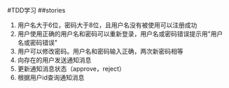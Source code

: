 #TDD学习
##stories
1. 用户名大于6位，密码大于8位，且用户名没有被使用可以注册成功
2. 用户使用正确的用户名和密码可以重新登录，用户名或密码错误提示用"用户名或密码错误"
3. 用户可以修改密码。用户名和密码输入正确，两次新密码相等
4. 向存在的用户发送通知消息
5. 更新通知消息状态（approve，reject）
6. 根据用户id查询通知消息
